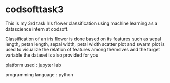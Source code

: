 # codsofttask3

This is my 3rd task Iris flower classification using machine learning as a datascience intern at codsoft.

Classification of an iris flower is done based on its features such as sepal length, petan length, sepal width, petal width
scatter plot and swarm plot is used to visualize the relation of features among themslves and the target variable
the dataset is also provided for you

platform used : jupyter lab

programming language : python
